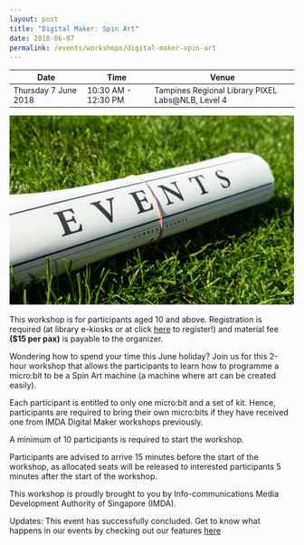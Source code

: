 ```yaml
---
layout: post
title: "Digital Maker: Spin Art"
date: 2018-06-07
permalink: /events/workshops/digital-maker-spin-art
---
```


| Date | Time | Venue |
|--------|---|---|
| Thursday 7 June 2018 | 10:30 AM - 12:30 PM | Tampines Regional Library PIXEL Labs@NLB, Level 4 |

![hi](/images/events/generic-event-image.jpg)

This workshop is for participants aged 10 and above.
Registration is required (at library e-kiosks or at click <a href="https://www.nlb.gov.sg/golibrary2/e/digital-maker-spin-art-pixel-labsnlb-70560457" target="_blank">here</a> to register!) and material fee **($15 per pax)** is payable to the organizer.

Wondering how to spend your time this June holiday? 
Join us for this 2-hour workshop that allows the participants to learn how to programme a micro:bit to be a Spin Art machine (a machine where art can be created easily).

Each participant is entitled to only one micro:bit and a set of kit. Hence, participants are required to bring their own micro:bits if they have received one from IMDA Digital Maker workshops previously.

A minimum of 10 participants is required to start the workshop.

Participants are advised to arrive 15 minutes before the start of the workshop, as allocated seats will be released to interested participants 5 minutes after the start of the workshop.

This workshop is proudly brought to you by Info-communications Media Development Authority of Singapore (IMDA).

Updates: This event has successfully concluded. Get to know what happens in our events by checking out our features <a href="" target="_blank">here</a>
